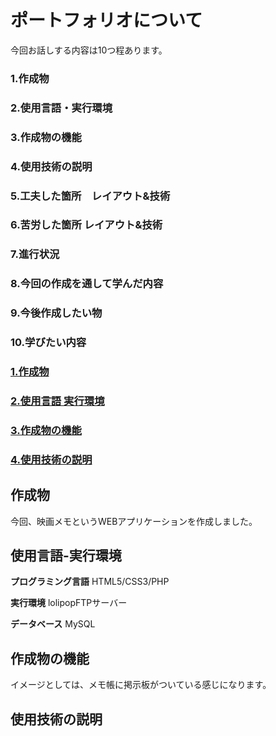 # ポートフォリオについて
今回お話しする内容は10つ程あります。<br>
### 1.作成物
### 2.使用言語・実行環境
### 3.作成物の機能
### 4.使用技術の説明
### 5.工夫した箇所　レイアウト&技術
### 6.苦労した箇所 レイアウト&技術
### 7.進行状況
### 8.今回の作成を通して学んだ内容
### 9.今後作成したい物
### 10.学びたい内容



### [1.作成物](#作成物)
### [2.使用言語 実行環境](#使用言語-実行環境)
### [3.作成物の機能](#作成物の機能)
### [4.使用技術の説明](#使用技術の説明)



## 作成物
今回、映画メモというWEBアプリケーションを作成しました。


## 使用言語-実行環境
**プログラミング言語**
HTML5/CSS3/PHP


**実行環境**
lolipopFTPサーバー


**データベース**
MySQL


## 作成物の機能
イメージとしては、メモ帳に掲示板がついている感じになります。


## 使用技術の説明
